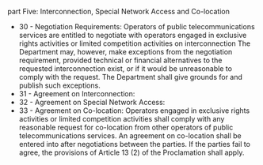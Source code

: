 part Five: Interconnection, Special Network Access and Co-location

<ul>
			<li>30 - Negotiation Requirements: Operators of public telecommunications services are entitled to negotiate with operators engaged in exclusive rights activities or limited competition activities on interconnection The Department may, however, make exceptions from the negotiation requirement, provided technical or financial alternatives to the requested interconnection exist, or if it would be unreasonable to comply with the request. The Department shall give grounds for and publish such exceptions.<ul>
			</ul></li>			<li>31 - Agreement on Interconnection: <ul>
			</ul></li>			<li>32 - Agreement on Special Network Access: <ul>
			</ul></li>			<li>33 - Agreement on Co-location: Operators engaged in exclusive rights activities or limited competition activities shall comply with any reasonable request for co-location from other operators of public telecommunications services. An agreement on co-location shall be entered into after negotiations between the parties. If the parties fail to agree, the provisions of Article 13 (2) of the Proclamation shall apply.<ul>
			</ul></li></ul>